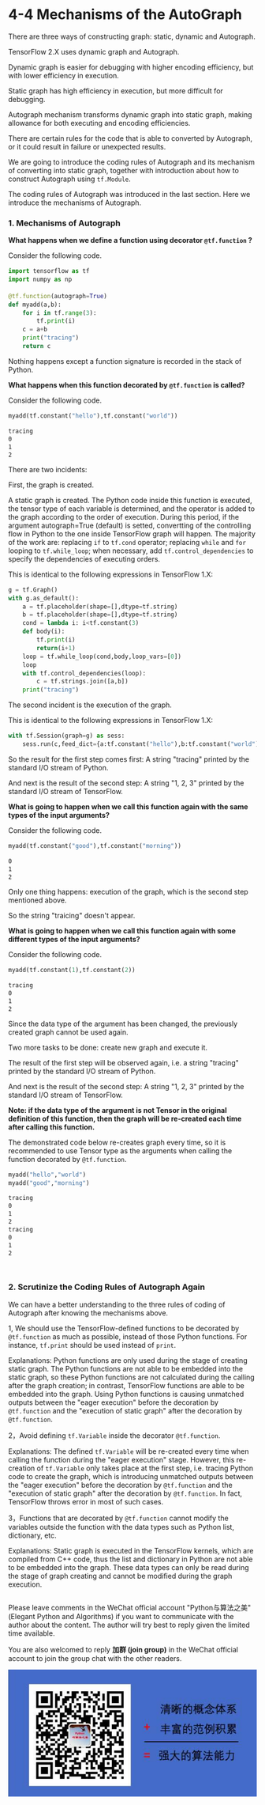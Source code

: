 # 4-4 Mechanisms of the AutoGraph

There are three ways of constructing graph: static, dynamic and Autograph.

TensorFlow 2.X uses dynamic graph and Autograph.

Dynamic graph is easier for debugging with higher encoding efficiency, but with lower efficiency in execution.

Static graph has high efficiency in execution, but more difficult for debugging.

Autograph mechanism transforms dynamic graph into static graph, making allowance for both executing and encoding efficiencies.

There are certain rules for the code that is able to converted by Autograph, or it could result in failure or unexpected results.

We are going to introduce the coding rules of Autograph and its mechanism of converting into static graph, together with introduction about how to construct Autograph using `tf.Module`.

The coding rules of Autograph was introduced in the last section. Here we introduce the mechanisms of Autograph.



### 1. Mechanisms of Autograph


**What happens when we define a function using decorator `@tf.function` ?**

Consider the following code.

```python
import tensorflow as tf
import numpy as np 

@tf.function(autograph=True)
def myadd(a,b):
    for i in tf.range(3):
        tf.print(i)
    c = a+b
    print("tracing")
    return c
```

Nothing happens except a function signature is recorded in the stack of Python.

**What happens when this function decorated by `@tf.function` is called?**

Consider the following code.

```python
myadd(tf.constant("hello"),tf.constant("world"))
```

```
tracing
0
1
2
```

<!-- #region -->
There are two incidents:

First, the graph is created.

A static graph is created. The Python code inside this function is executed, the tensor type of each variable is determined, and the operator is added to the graph according to the order of execution. During this period, if the argument autograph=True (default) is setted, convertting of the controlling flow in Python to the one inside TensorFlow graph will happen. The majority of the work are: replacing `if` to `tf.cond` operator; replacing `while` and `for` looping to `tf.while_loop`; when necessary, add `tf.control_dependencies` to specify the dependencies of executing orders.

This is identical to the following expressions in TensorFlow 1.X:

```python
g = tf.Graph()
with g.as_default():
    a = tf.placeholder(shape=[],dtype=tf.string)
    b = tf.placeholder(shape=[],dtype=tf.string)
    cond = lambda i: i<tf.constant(3)
    def body(i):
        tf.print(i)
        return(i+1)
    loop = tf.while_loop(cond,body,loop_vars=[0])
    loop
    with tf.control_dependencies(loop):
        c = tf.strings.join([a,b])
    print("tracing")
```

The second incident is the execution of the graph.

This is identical to the following expressions in TensorFlow 1.X:

```python
with tf.Session(graph=g) as sess:
    sess.run(c,feed_dict={a:tf.constant("hello"),b:tf.constant("world")})
```

So the result for the first step comes first: A string "tracing" printed by the standard I/O stream of Python.

And next is the result of the second step: A string "1, 2, 3" printed by the standard I/O stream of TensorFlow.

<!-- #endregion -->

**What is going to happen when we call this function again with the same types of the input arguments?**

Consider the following code.

```python
myadd(tf.constant("good"),tf.constant("morning"))
```

```
0
1
2
```


Only one thing happens: execution of the graph, which is the second step mentioned above.

So the string "traicing" doesn't appear.


**What is going to happen when we call this function again with some different types of the input arguments?**

Consider the following code.

```python
myadd(tf.constant(1),tf.constant(2))
```

```
tracing
0
1
2
```


Since the data type of the argument has been changed, the previously created graph cannot be used again.

Two more tasks to be done: create new graph and execute it.

The result of the first step will be observed again, i.e. a string "tracing" printed by the standard I/O stream of Python.

And next is the result of the second step: A string "1, 2, 3" printed by the standard I/O stream of TensorFlow.


**Note: if the data type of the argument is not Tensor in the original definition of this function, then the graph will be re-created each time after calling this function.**

The demonstrated code below re-creates graph every time, so it is recommended to use Tensor type as the arguments when calling the function decorated by `@tf.function`.

```python
myadd("hello","world")
myadd("good","morning")
```

```
tracing
0
1
2
tracing
0
1
2
```

```python

```

```python

```

### 2. Scrutinize the Coding Rules of Autograph Again


We can have a better understanding to the three rules of coding of Autograph after knowing the mechanisms above.

1, We should use the TensorFlow-defined functions to be decorated by `@tf.function` as much as possible, instead of those Python functions. For instance, `tf.print` should be used instead of `print`.

Explanations: Python functions are only used during the stage of creating static graph. The Python functions are not able to be embedded into the static graph, so these Python functions are not calculated during the calling after the graph creation; in contrast, TensorFlow functions are able to be embedded into the graph. Using Python functions is causing unmatched outputs between the "eager execution" before the decoration by `@tf.function` and the "execution of static graph" after the decoration by `@tf.function`.

2，Avoid defining `tf.Variable` inside the decorator `@tf.function`.

Explanations: The defined `tf.Variable` will be re-created every time when calling the function during the "eager execution" stage. However, this re-creation of `tf.Variable` only takes place at the first step, i.e. tracing Python code to create the graph, which is introducing unmatched outputs between the "eager execution" before the decoration by `@tf.function` and the "execution of static graph" after the decoration by `@tf.function`. In fact, TensorFlow throws error in most of such cases.

3，Functions that are decorated by `@tf.function` cannot modify the variables outside the function with the data types such as Python list, dictionary, etc.

Explanations: Static graph is executed in the TensorFlow kernels, which are compiled from C++ code, thus the list and dictionary in Python are not able to be embedded into the graph. These data types can only be read during the stage of graph creating and cannot be modified during the graph execution.


```python

```

Please leave comments in the WeChat official account "Python与算法之美" (Elegant Python and Algorithms) if you want to communicate with the author about the content. The author will try best to reply given the limited time available.

You are also welcomed to reply **加群 (join group)** in the WeChat official account to join the group chat with the other readers.

![image.png](./data/Python与算法之美logo.jpg)

```python

```
